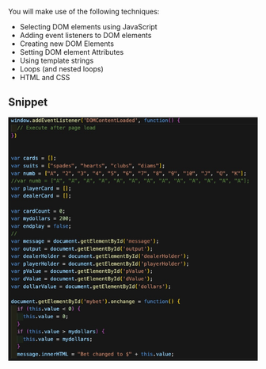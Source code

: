 

You will make use of the following techniques:
* Selecting DOM elements using JavaScript
* Adding event listeners to DOM elements
* Creating new DOM Elements
* Setting DOM element Attributes
* Using template strings
* Loops (and nested loops)
* HTML and CSS



## Snippet


<p>
<img src="/images/47534867-6050-434D-8FE4-09BB50981E0D.jpeg">
</p>